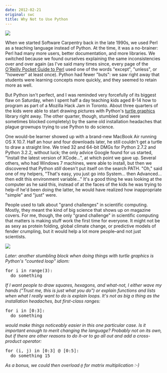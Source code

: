 ```yaml
---
date: 2012-02-21
original: swc
title: Why Not to Use Python
---
```

<p><img src="@root/files/2012/02/greg-teaching-mozilla-2012-02-a.jpg" class="centered"></p>
<p>When we started Software Carpentry back in the late 1990s, we used Perl as a teaching language instead of Python. At the time, it was a no-brainer: Perl had many more users, better documentation, and more libraries. We switched because we found ourselves explaining the same inconsistencies over and over again (as I've said many times since, every page of the <a href="http://shop.oreilly.com/product/9781565924956.do">O'Reilly Pocket Guide to Perl</a> used one of the words "except", "unless", or "however" at least once). Python had fewer "buts": we saw right away that students were learning concepts more quickly, and they seemed to retain more as well.</p>
<p>But Python isn't perfect, and I was reminded very forcefully of its biggest flaw on Saturday, when I spent half a day teaching kids aged 8-14 how to program as part of a Mozilla Hack Jam in Toronto. About three quarters of the kids were able to start drawing pictures with Python's <a href="http://docs.python.org/library/turtle.html">turtle graphics</a> library right away. The other quarter, though, stumbled (and were sometimes blocked completely) by the same old installation headaches that plague grownups trying to use Python to do science.</p>
<p>One would-be learner showed up with a brand-new MacBook Air running OS X 10.7. Half an hour and four downloads later, he still couldn't get a turtle to draw a straight line.  We tried 32 and 64-bit DMGs for Python 2.7.2 and Python 3.2.2, without luck; the only advice Google found for us started, "Install the latest version of XCode…", at which point we gave up. Several others, who had Windows 7 machines, were able to install, but then we discovered that Python <em>still</em> doesn't put itself on the search PATH. "Oh," said one of my helpers, "That's easy, you just go into System… then Advanced… then edit this environment variable…" It's a good thing he was looking at the computer as he said this, instead of at the faces of the kids he was trying to help–if he'd been doing the latter, he would have realized how inappropriate "simple" and "just" were.</p>
<p>People used to talk about "grand challenges" in scientific computing. Mostly, they meant the kind of big science that shows up on magazine covers. For me, though, the only "grand challenge" in scientific computing that matters is making stuff work the first time for everyone. It might not be as sexy as protein folding, global climate change, or predictive models of fender crumpling, but it would help a lot more people–and not just scientists.</p>
<p><img src="@root/files/2012/02/greg-teaching-mozilla-2012-02-b.jpg" class="centered"></p>
<p><em>Later: another stumbling block when doing things with turtle graphics is Python's "counted loop" idiom:</em></p>
<pre>for i in range(3):
  do something</pre>
<p><em>If I want people to draw squares, hexagons, and what-not, I either wave my hands ("Trust me, this is just what you do") or explain functions and lists when what I really want to do is explain loops. It's not as big a thing as the installation headaches, but first-class ranges:</em></p>
<pre>for i in [0:3]:
  do something</pre>
<p><em>would make things noticeably easier in this one particular case. Is it important enough to merit changing the language? Probably not on its own, but if there are other reasons to do it–or to go all out and add a cross-product operator:</em></p>
<pre>for (i, j) in [0:3] @ [0:5]:
  do something 15</pre>
<p><em>As a bonus, we could then overload <code>@</code> for matrix multiplication :-)</em></p>
